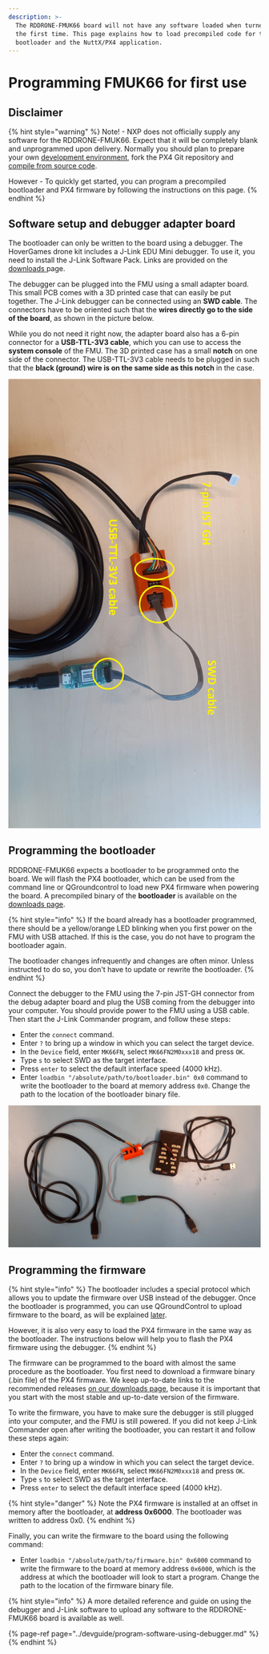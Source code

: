 ```yaml
---
description: >-
  The RDDRONE-FMUK66 board will not have any software loaded when turned on for
  the first time. This page explains how to load precompiled code for the PX4
  bootloader and the NuttX/PX4 application.
---
```


# Programming FMUK66 for first use

## Disclaimer

{% hint style="warning" %}
Note! - NXP does not officially supply any software for the RDDRONE-FMUK66. Expect that it will be completely blank and unprogrammed upon delivery. Normally you should plan to prepare your own [development environment](../devguide/tools/), fork the PX4 Git repository and [compile from source code](../devguide/building-firmware.md). 

However - To quickly get started, you can program a precompiled bootloader and PX4 firmware  by following the instructions on this page.
{% endhint %}

## Software setup and debugger adapter board

The bootloader can only be written to the board using a debugger. The HoverGames drone kit includes a J-Link EDU Mini debugger. To use it, you need to install the J-Link Software Pack. Links are provided on the [downloads ](../downloads.md#j-link-software-and-documentation-pack)page.

The debugger can be plugged into the FMU using a small adapter board. This small PCB comes with a 3D printed case that can easily be put together. The J-Link debugger can be connected using an **SWD cable**. The connectors have to be oriented such that the **wires directly go to the side of the board**, as shown in the picture below.

While you do not need it right now, the adapter board also has a 6-pin connector for a **USB-TTL-3V3 cable**, which you can use to access the **system console** of the FMU. The 3D printed case has a small **notch** on one side of the connector. The USB-TTL-3V3 cable needs to be plugged in such that the **black \(ground\) wire is on the same side as this notch** in the case.

![The debug adapter board. Make sure the cables are plugged in as shown.](../.gitbook/assets/20190711_093531.jpg)

## Programming the bootloader

RDDRONE-FMUK66 expects a bootloader to be programmed onto the board. We will flash the PX4 bootloader, which can be used from the command line or QGroundcontrol to load new PX4 firmware when powering the board. A precompiled binary of the **bootloader** is available on the [downloads page](../downloads.md#rddrone-fmuk66-px4-bootloader).

{% hint style="info" %}
If the board already has a bootloader programmed, there should be a yellow/orange LED blinking when you first power on the FMU with USB attached. If this is the case, you do not have to program the bootloader again.

The bootloader changes infrequently and changes are often minor. Unless instructed to do so, you don't have to update or rewrite the bootloader.
{% endhint %}

Connect the debugger to the FMU using the 7-pin JST-GH connector from the debug adapter board and plug the USB coming from the debugger into your computer. You should provide power to the FMU using a USB cable. Then start the J-Link Commander program, and follow these steps:

* Enter the `connect` command.
* Enter `?` to bring up a window in which you can select the target device.
* In the `Device` field, enter `MK66FN`, select `MK66FN2M0xxx18` and press `OK`.
* Type  `s` to select SWD as the target interface.
* Press `enter` to select the default interface speed \(4000 kHz\).
* Enter `loadbin "/absolute/path/to/bootloader.bin" 0x0` command to write the bootloader to the board at memory address `0x0`. Change the path to the location of the bootloader binary file.

![Debugging setup. The FMU is powered through the micro USB cable.](../.gitbook/assets/20190626_103732.jpg)

## Programming the firmware

{% hint style="info" %}
The bootloader includes a special protocol which allows you to update the firmware over USB instead of the debugger. Once the bootloader is programmed, you can use QGroundControl to upload firmware to the board, as will be explained [later](qgroundcontrol/firmware.md).

However, it is also very easy to load the PX4 firmware in the same way as the bootloader. The instructions below will help you to flash the PX4 firmware using the debugger.
{% endhint %}

The firmware can be programmed to the board with almost the same procedure as the bootloader. You first need to download a firmware binary \(.bin file\) of the PX4 firmware. We keep up-to-date links to the recommended releases [on our downloads page](../downloads.md#px4-autopilot-builds-for-rddrone-fmuk66), because it is important that you start with the most stable and up-to-date version of the firmware.

To write the firmware, you have to make sure the debugger is still plugged into your computer, and the FMU is still powered. If you did not keep J-Link Commander open after writing the bootloader, you can restart it and follow these steps again:

* Enter the `connect` command.
* Enter `?` to bring up a window in which you can select the target device.
* In the `Device` field, enter `MK66FN`, select `MK66FN2M0xxx18` and press `OK`.
* Type  `s` to select SWD as the target interface.
* Press `enter` to select the default interface speed \(4000 kHz\).

{% hint style="danger" %}
Note the PX4 firmware is installed at an offset in memory after the bootloader, at **address 0x6000**. The bootloader was written to address 0x0.
{% endhint %}

Finally, you can write the firmware to the board using the following command:

* Enter `loadbin "/absolute/path/to/firmware.bin" 0x6000` command to write the firmware to the board at memory address `0x6000`, which is the address at which the bootloader will look to start a program. Change the path to the location of the firmware binary file.

{% hint style="info" %}
A more detailed reference and guide on using the debugger and J-Link software to upload any software to the RDDRONE-FMUK66 board is available as well.

{% page-ref page="../devguide/program-software-using-debugger.md" %}
{% endhint %}

